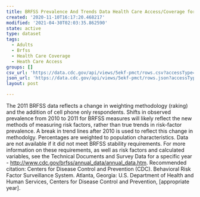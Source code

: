 ```yaml
---
title: BRFSS Prevalence And Trends Data Health Care Access/Coverage for 2011
created: '2020-11-10T16:17:20.468217'
modified: '2021-04-30T02:03:35.862590'
state: active
type: dataset
tags:
  - Adults
  - Brfss
  - Health Care Coverage
  - Heath Care Access
groups: []
csv_url: 'https://data.cdc.gov/api/views/5ekf-pmct/rows.csv?accessType=DOWNLOAD'
json_url: 'https://data.cdc.gov/api/views/5ekf-pmct/rows.json?accessType=DOWNLOAD'
layout: post

---
```

The 2011 BRFSS data reflects a change in weighting methodology (raking) and the addition of cell phone only respondents. Shifts in observed prevalence from 2010 to 2011 for BRFSS measures will likely reflect the new methods of measuring risk factors, rather than true trends in risk-factor prevalence. A break in trend lines after 2010 is used to reflect this change in methodolgy. Percentages are weighted to population characteristics. Data are not available if it did not meet BRFSS stability requirements. For more information on these requirements, as well as risk factors and calculated variables, see the Technical Documents and Survey Data for a specific year - http://www.cdc.gov/brfss/annual_data/annual_data.htm. Recommended citation: Centers for Disease Control and Prevention (CDC). Behavioral Risk Factor Surveillance System. Atlanta, Georgia: U.S. Department of Health and Human Services, Centers for Disease Control and Prevention, [appropriate year].
